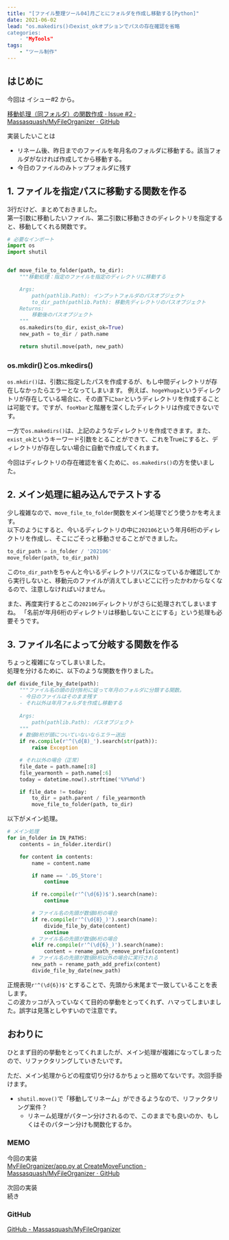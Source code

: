 ```yaml
---
title: "[ファイル整理ツール04]月ごとにフォルダを作成し移動する[Python]"
date: 2021-06-02
lead: "os.makedirs()のexist_okオプションでパスの存在確認を省略
categories: 
    - "MyTools"
tags: 
    - "ツール制作"
---
```


## はじめに
今回は イシュー#2 から。  

[移動処理（同フォルダ）の関数作成 · Issue #2 · Massasquash/MyFileOrganizer · GitHub](https://github.com/Massasquash/MyFileOrganizer/issues/2)

実装したいことは
- リネーム後、昨日までのファイルを年月名のフォルダに移動する。該当フォルダがなければ作成してから移動する。
- 今日のファイルのみトップフォルダに残す

## 1. ファイルを指定パスに移動する関数を作る
3行だけど、まとめておきました。  
第一引数に移動したいファイル、第二引数に移動さきのディレクトリを指定すると、移動してくれる関数です。

```python
# 必要なインポート
import os
import shutil


def move_file_to_folder(path, to_dir):
    """移動処理：指定のファイルを指定のディレクトリに移動する

    Args:
        path(pathlib.Path): インプットフォルダのパスオブジェクト
        to_dir_path(pathlib.Path): 移動先ディレクトリのパスオブジェクト 
    Returns:
        移動後のパスオブジェクト
    """
    os.makedirs(to_dir, exist_ok=True)
    new_path = to_dir / path.name

    return shutil.move(path, new_path)
```

### os.mkdir()とos.mkedirs()
`os.mkdir()`は、引数に指定したパスを作成するが、もし中間ディレクトリが存在しなかったらエラーとなってしまいます。 
例えば、`hoge¥huga`というディレクトリが存在している場合に、その直下に`bar`というディレクトリを作成することは可能です。ですが、`foo¥bar`と階層を深くしたディレクトリは作成できないです。

一方で`os.makedirs()`は、上記のようなディレクトリを作成できます。また、`exist_ok`というキーワード引数をとることができて、これをTrueにすると、ディレクトリが存在しない場合に自動で作成してくれます。  

今回はディレクトリの存在確認を省くために、`os.makedirs()`の方を使いました。


## 2. メイン処理に組み込んでテストする
少し複雑なので、`move_file_to_folder`関数をメイン処理でどう使うかを考えます。  
以下のようにすると、今いるディレクトリの中に`202106`という年月6桁のディレクトリを作成し、そこにごそっと移動させることができました。

```python
to_dir_path = in_folder / '202106'
move_folder(path, to_dir_path)
```

この`to_dir_path`をちゃんと今いるディレクトリパスになっているか確認してから実行しないと、移動元のファイルが消えてしまいどこに行ったかわからなくなるので、注意しなければいけません。

また、再度実行するとこの`202106`ディレクトリがさらに処理されてしまいますね。
「名前が年月6桁のディレクトリは移動しないことにする」という処理も必要そうです。


## 3. ファイル名によって分岐する関数を作る
ちょっと複雑になってしまいました。  
処理を分けるために、以下のような関数を作りました。

```python
def divide_file_by_date(path):
    """ファイル名の頭の日付8桁に従って年月のフォルダに分類する関数。
    - 今日のファイルはそのまま残す
    - それ以外は年月フォルダを作成し移動する
    
    Args:
        path(pathlib.Path): パスオブジェクト
    """
    # 数値8桁が頭についていないならエラー送出
    if re.compile(r'^(\d{8)_').search(str(path)):
        raise Exception

    # それ以外の場合（正常）
    file_date = path.name[:8]
    file_yearmonth = path.name[:6]
    today = datetime.now().strftime('%Y%m%d')

    if file_date != today:
        to_dir = path.parent / file_yearmonth
        move_file_to_folder(path, to_dir)
```

以下がメイン処理。
```python
# メイン処理
for in_folder in IN_PATHS:
    contents = in_folder.iterdir()

    for content in contents:
        name = content.name

        if name == '.DS_Store':
            continue

        if re.compile(r'^(\d{6})$').search(name):
            continue

        # ファイル名の先頭が数値8桁の場合
        if re.compile(r'^(\d{8}_)').search(name):
            divide_file_by_date(content)
            continue
        # ファイル名の先頭が数値6桁の場合
        elif re.compile(r'^(\d{6}_)').search(name):
            content = rename_path_remove_prefix(content)
        # ファイル名の先頭が数値8桁以外の場合に実行される
        new_path = rename_path_add_prefix(content)
        divide_file_by_date(new_path)
```

正規表現`r'^(\d{6})$'`とすることで、先頭から末尾まで一致していることを表します。  
この波カッコが入っていなくて目的の挙動をとってくれず、ハマってしまいました。誤字は見落としやすいので注意です。  


## おわりに
ひとまず目的の挙動をとってくれましたが、メイン処理が複雑になってしまったので、リファクタリングしていきたいです。

ただ、メイン処理からどの程度切り分けるかちょっと掴めてないです。次回手掛けます。  


- `shutil.move()`で「移動してリネーム」ができるようなので、リファクタリング案件？
  - リネーム処理がパターン分けされるので、このままでも良いのか、もしくはそのパターン分けも関数化するか。

### MEMO
今回の実装  
[MyFileOrganizer/app.py at CreateMoveFunction · Massasquash/MyFileOrganizer · GitHub](https://github.com/Massasquash/MyFileOrganizer/blob/CreateMoveFunction/app.py)

次回の実装  
続き
　
### GitHub
[GitHub - Massasquash/MyFileOrganizer](https://github.com/Massasquash/MyFileOrganizer)
